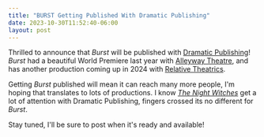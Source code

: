```yaml
---
title: "BURST Getting Published With Dramatic Publishing"
date: 2023-10-30T11:52:40-06:00
layout: post
---
```


Thrilled to announce that *Burst* will be published with [Dramatic Publishing](https://www.dramaticpublishing.com/)! *Burst* had a beautiful World Premiere last year with [Alleyway Theatre](https://www.alleyway.com/), and has another production coming up in 2024 with [Relative Theatrics](https://www.relativetheatrics.com/).

Getting *Burst* published will mean it can reach many more people, I'm hoping that translates to lots of productions. I know [*The Night Witches*](https://www.dramaticpublishing.com/the-night-witches) get a lot of attention with Dramatic Publishing, fingers crossed its no different for *Burst*.

Stay tuned, I'll be sure to post when it's ready and available! 
